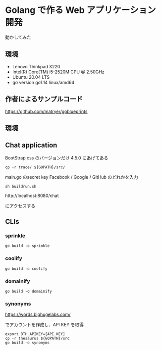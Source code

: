 # Golang で作る Web アプリケーション開発

動かしてみた

## 環境
* Lenovo Thinkpad X220
* Intel(R) Core(TM) i5-2520M CPU @ 2.50GHz
* Ubuntu 20.04 LTS
* go version go1.14 linux/amd64 

## 作者によるサンプルコード

https://github.com/matryer/goblueprints

## 環境



## Chat application


BootStrap css のバージョンだけ 4.5.0 にあげてある

```
cp -r trace/ ${GOPATH}/src/
```

main.go のsecret key Facebook / Google / GitHub のどれかを入力

```
sh buildrun.sh
```

http://localhost:8080/chat

にアクセスする

## CLIs


### sprinkle

```
go build -o sprinkle
```

### coolify

```
go build -o coolify
```
### domainify

```
go build -o domainify
```

### synonyms

https://words.bighugelabs.com/

でアカウントを作成し、API KEY を取得

```
export BTH_APIKEY=[API_KEY]
cp -r thesaurus ${GOPATH}/src
go build -o synonyms
```
